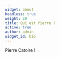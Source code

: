 ```yaml
---
widget: about
headless: true
weight: 20
title: Qui est Pierre ?
active: true
author: admin
widget_id: bio
---
```

Pierre Catoire !
